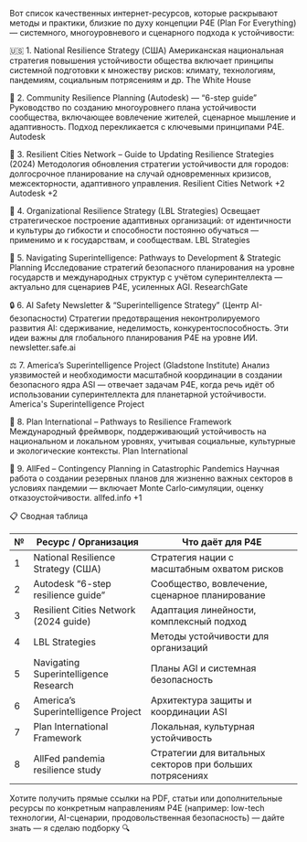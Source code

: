 Вот список качественных интернет-ресурсов, которые раскрывают методы и практики, близкие по духу концепции P4E (Plan For Everything) — системного, многоуровневого и сценарного подхода к устойчивости:

🇺🇸 1. National Resilience Strategy (США)
Американская национальная стратегия повышения устойчивости общества включает принципы системной подготовки к множеству рисков: климату, технологиям, пандемиям, социальным потрясениям и др. 
The White House

🧱 2. Community Resilience Planning (Autodesk) — “6-step guide”
Руководство по созданию многоуровнего плана устойчивости сообщества, включающее вовлечение жителей, сценарное мышление и адаптивность. Подход перекликается с ключевыми принципами P4E. 
Autodesk

🌆 3. Resilient Cities Network – Guide to Updating Resilience Strategies (2024)
Методология обновления стратегии устойчивости для городов: долгосрочное планирование на случай одновременных кризисов, межсекторности, адаптивного управления. 
Resilient Cities Network
+2
Autodesk
+2

💼 4. Organizational Resilience Strategy (LBL Strategies)
Освещает стратегическое построение адаптивных организаций: от идентичности и культуры до гибкости и способности постоянно обучаться — применимо и к государствам, и сообществам. 
LBL Strategies

🧪 5. Navigating Superintelligence: Pathways to Development & Strategic Planning
Исследование стратегий безопасного планирования на уровне государств и международных структур с учётом суперинтеллекта — актуально для сценариев P4E, усиленных AGI. 
ResearchGate

🔒 6. AI Safety Newsletter & “Superintelligence Strategy” (Центр AI-безопасности)
Стратегии предотвращения неконтролируемого развития AI: сдерживание, неделимость, конкурентоспособность. Эти идеи важны для глобального планирования P4E на уровне ИИ. 
newsletter.safe.ai

⚖️ 7. America’s Superintelligence Project (Gladstone Institute)
Анализ уязвимостей и необходимости масштабной координации в создании безопасного ядра ASI — отвечает задачам P4E, когда речь идёт об использовании супер­интеллекта для планетарной устойчивости. 
America's Superintelligence Project

🧾 8. Plan International – Pathways to Resilience Framework
Международный фреймворк, поддерживающий устойчивость на национальном и локальном уровнях, учитывая социальные, культурные и экологические контексты. 
Plan International

🦾 9. AllFed – Contingency Planning in Catastrophic Pandemics
Научная работа о создании резервных планов для жизненно важных секторов в условиях пандемии — включает Monte Carlo‑симуляции, оценку отказоустойчивости. 
allfed.info
+1

📋 Сводная таблица

| № | Ресурс / Организация                  | Что даёт для P4E                                         |
| - | ------------------------------------- | -------------------------------------------------------- |
| 1 | National Resilience Strategy (США)    | Стратегия нации с масштабным охватом рисков              |
| 2 | Autodesk “6-step resilience guide”    | Сообщество, вовлечение, сценарное планирование           |
| 3 | Resilient Cities Network (2024 guide) | Адаптация линейности, комплексный подход                 |
| 4 | LBL Strategies                        | Методы устойчивости для организаций                      |
| 5 | Navigating Superintelligence Research | Планы AGI и системная безопасность                       |
| 6 | America’s Superintelligence Project   | Архитектура защиты и координации ASI                     |
| 7 | Plan International Framework          | Локальная, культурная устойчивость                       |
| 8 | AllFed pandemia resilience study      | Стратегии для витальных секторов при больших потрясениях |


Хотите получить прямые ссылки на PDF, статьи или дополнительные ресурсы по конкретным направлениям P4E (например: low-tech технологии, AI-сценарии, продовольственная безопасность) — дайте знать — я сделаю подборку 🔍
